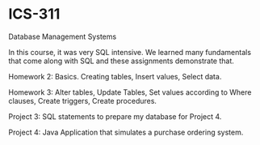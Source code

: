 # ICS-311
Database Management Systems

In this course, it was very SQL intensive. We learned many fundamentals that come along with SQL and these assignments demonstrate that. 

Homework 2: Basics. Creating tables, Insert values, Select data.

Homework 3: Alter tables, Update Tables, Set values according to Where clauses, Create triggers, Create procedures.

Project 3: SQL statements to prepare my database for Project 4.

Project 4: Java Application that simulates a purchase ordering system.
